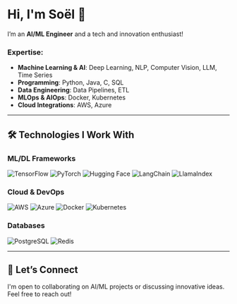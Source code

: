 # Hi, I'm Soël 👋

I’m an **AI/ML Engineer** and a tech and innovation enthusiast!

### Expertise:

- **Machine Learning & AI**: Deep Learning, NLP, Computer Vision, LLM, Time Series
- **Programming**: Python, Java, C, SQL
- **Data Engineering**: Data Pipelines, ETL
- **MLOps & AIOps**: Docker, Kubernetes
- **Cloud Integrations**: AWS, Azure

---

## 🛠️ Technologies I Work With

### ML/DL Frameworks
![TensorFlow](https://img.shields.io/badge/TensorFlow-FF6F00?style=flat&logo=tensorflow&logoColor=white)
![PyTorch](https://img.shields.io/badge/PyTorch-EE4C2C?style=flat&logo=pytorch&logoColor=white)
![Hugging Face](https://img.shields.io/badge/Hugging%20Face-FF6F20?style=flat&logo=Huggingface&logoColor=white)
![LangChain](https://img.shields.io/badge/LangChain-4D57E7?style=flat&logo=langchain&logoColor=white)
![LlamaIndex](https://img.shields.io/badge/LlamaIndex-FF6F20?style=flat&logoColor=white)


### Cloud & DevOps
![AWS](https://img.shields.io/badge/AWS-232F3E?style=flat&logo=amazon-aws&logoColor=white)
![Azure](https://img.shields.io/badge/Azure-0089D6?style=flat&logo=microsoftazure&logoColor=white)
![Docker](https://img.shields.io/badge/Docker-2496ED?style=flat&logo=docker&logoColor=white)
![Kubernetes](https://img.shields.io/badge/Kubernetes-326CE5?style=flat&logo=kubernetes&logoColor=white)

### Databases
![PostgreSQL](https://img.shields.io/badge/PostgreSQL-336791?style=flat&logo=postgresql&logoColor=white)
![Redis](https://img.shields.io/badge/Redis-DC382D?style=flat&logo=redis&logoColor=white)


---

## 🤝 Let’s Connect

I'm open to collaborating on AI/ML projects or discussing innovative ideas. Feel free to reach out!
